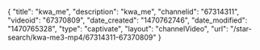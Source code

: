 {
    "title": "kwa_me",
    "description": "kwa_me",
    "channelid": "67314311",
    "videoid": "67370809",
    "date_created": "1470762746",
    "date_modified": "1470765328",
    "type": "captivate",
    "layout": "channelVideo",
    "url": "\/star-search\/kwa-me3-mp4\/67314311-67370809"
}